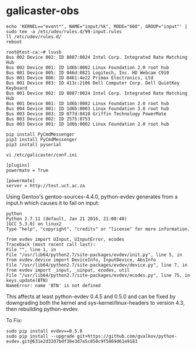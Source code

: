 # galicaster-obs

```
echo 'KERNEL=="event*", NAME="input/%k", MODE="660", GROUP="input"' | sudo tee -a /etc/udev/rules.d/99-input.rules
ll /etc/udev/rules.d/
reboot
```

```
root@test-ca:~# lsusb
Bus 002 Device 002: ID 8087:0024 Intel Corp. Integrated Rate Matching Hub
Bus 002 Device 001: ID 1d6b:0002 Linux Foundation 2.0 root hub
Bus 001 Device 005: ID 046d:0821 Logitech, Inc. HD Webcam C910
Bus 001 Device 006: ID 0461:4e22 Primax Electronics, Ltd
Bus 001 Device 003: ID 413c:2106 Dell Computer Corp. Dell QuietKey Keyboard
Bus 001 Device 002: ID 8087:0024 Intel Corp. Integrated Rate Matching Hub
Bus 001 Device 001: ID 1d6b:0002 Linux Foundation 2.0 root hub
Bus 004 Device 001: ID 1d6b:0003 Linux Foundation 3.0 root hub
Bus 003 Device 003: ID 077d:0410 Griffin Technology PowerMate
Bus 003 Device 002: ID 2575:8753
Bus 003 Device 001: ID 1d6b:0002 Linux Foundation 2.0 root hub
```

```
pip install PyCmdMessenger
pip3 install PyCmdMessenger
pip3 install pyserial
```

```
vi /etc/galicaster/conf.ini

[plugins]
powermate = True

[powermate]
server = http://test.uct.ac.za
```

Using Gentoo's gentoo-sources-4.4.0, python-evdev generates from a input.h which causes it to fail on input:
```
python
Python 2.7.11 (default, Jan 21 2016, 21:00:40)
[GCC 5.3.0] on linux2
Type "help", "copyright", "credits" or "license" for more information.

from evdev import UInput, UInputError, ecodes
Traceback (most recent call last):
File "", line 1, in 
File "/usr/lib64/python2.7/site-packages/evdev/init.py", line 5, in 
from evdev.device import DeviceInfo, InputDevice, AbsInfo
File "/usr/lib64/python2.7/site-packages/evdev/device.py", line 7, in 
from evdev import _input, _uinput, ecodes, util
File "/usr/lib64/python2.7/site-packages/evdev/ecodes.py", line 75, in 
keys.update(BTN)
NameError: name 'BTN' is not defined
```

This affects at least python-evdev 0.4.5 and 0.5.0 and can be fixed by downgrading both the kernel and sys-kernel/linux-headers to version 4.3, then rebuilding python-evdev.

To Fix: 
```
sudo pip install evdev==0.5.0
sudo pip install --upgrade git+https://github.com/gvalkov/python-evdev.git@631e2d32d7bdf38e3d7a5c850c9f5869d61e9183
```
